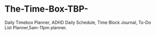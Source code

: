# The-Time-Box-TBP-
Daily Timebox Planner, ADHD Daily Schedule, Time Block Journal, To-Do List Planner,5am-11pm planner.

